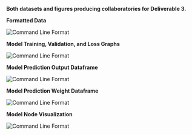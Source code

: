 **Both datasets and figures producing collaboratories for Deliverable 3.**

**Formatted Data**

![Command Line Format](https://cdn.discordapp.com/attachments/215581700556718080/819845123876847646/unknown.png)

**Model Training, Validation, and Loss Graphs**

![Command Line Format](https://cdn.discordapp.com/attachments/215581700556718080/819844891541504050/hmSZc5z8iVfAAAAABJRU5ErkJggg.png)

**Model Prediction Output Dataframe**

![Command Line Format](https://cdn.discordapp.com/attachments/215581700556718080/819844848601268224/unknown.png)

**Model Prediction Weight Dataframe**

![Command Line Format](https://cdn.discordapp.com/attachments/215581700556718080/819844768992854046/unknown.png)

**Model Node Visualization**

![Command Line Format](https://cdn.discordapp.com/attachments/215581700556718080/819844612717019136/unknown.png)
